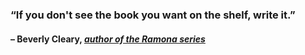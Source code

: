 ### “If you don't see the book you want on the shelf, write it.”

#### – Beverly Cleary, _[author of the Ramona series](https://londonwriterssalon.us4.list-manage.com/track/click?u=8b047263967451488070a8ad0&id=f881134f1b&e=bc5cbc9b90)_
